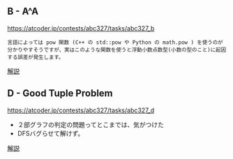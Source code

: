 ## B - A^A
https://atcoder.jp/contests/abc327/tasks/abc327_b

```
言語によっては pow 関数 (C++ の std::pow や Python の math.pow ) を使うのが分かりやすそうですが、実はこのような関数を使うと浮動小数点数型(小数の型のこと)に起因する誤差が発生します。
```

[解説](https://atcoder.jp/contests/abc327/editorial/7567)

## D - Good Tuple Problem
https://atcoder.jp/contests/abc327/tasks/abc327_d

* ２部グラフの判定の問題ってとこまでは、気がつけた
* DFSバグらせて解けず。

[解説](https://atcoder.jp/contests/abc327/editorial/7578)
